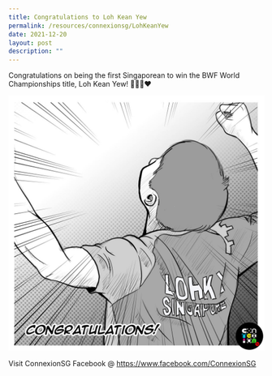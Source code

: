 ```yaml
---
title: Congratulations to Loh Kean Yew
permalink: /resources/connexionsg/LohKeanYew
date: 2021-12-20
layout: post
description: ""
---
```


Congratulations on being the first Singaporean to win the BWF World Championships title, Loh Kean Yew! 🏸🇸🇬❤️

![Alt text for image on Isomer site](/images/connexionsg/2021/267124490_6658403527534889_563742334587847205_n.jpg)

Visit ConnexionSG Facebook @ https://www.facebook.com/ConnexionSG